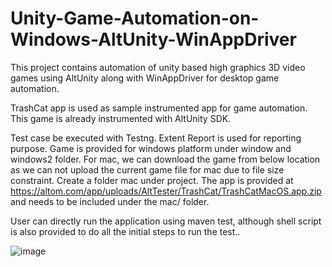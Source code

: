 # Unity-Game-Automation-on-Windows-AltUnity-WinAppDriver
This project contains automation of unity based high graphics 3D video games using AltUnity along with WinAppDriver for desktop game automation.

TrashCat app is used as sample instrumented app for game automation. This game is already instrumented with AltUnity SDK.

Test case be executed with Testng. Extent Report is used for reporting purpose. Game is provided for windows platform under window and windows2 folder. For mac, we can download the game
from below location as we can not upload the current game file for mac due to file size constraint.
Create a folder mac under project. The app is provided at https://altom.com/app/uploads/AltTester/TrashCat/TrashCatMacOS.app.zip and needs to be included under the mac/ folder.

User can directly run the application using maven test, although shell script is also provided to do all the initial steps to run the test..

![image](https://github.com/Mandeepsheoran/Unity-Game-Automation-on-Windows-AltUnity-WinAppDriver/assets/70449523/cfdb97ee-4c36-455a-8d6e-393b091dfcde)

